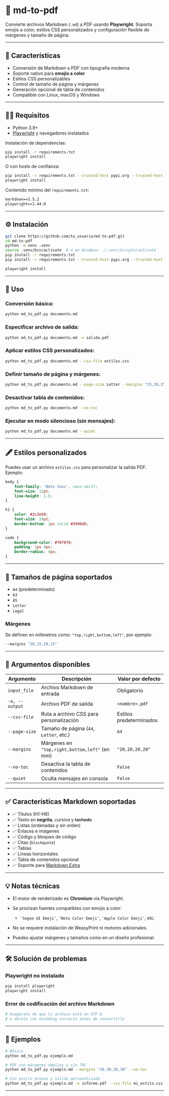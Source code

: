 # 📄 md-to-pdf

Convierte archivos Markdown (`.md`) a PDF usando **Playwright**. Soporta emojis a color, estilos CSS personalizados y configuración flexible de márgenes y tamaño de página.

---

## 🚀 Características

- Conversión de Markdown a PDF con tipografía moderna
- Soporte nativo para **emojis a color**
- Estilos CSS personalizables
- Control de tamaño de página y márgenes
- Generación opcional de tabla de contenidos
- Compatible con Linux, macOS y Windows

---

## 🧑‍💻 Requisitos

- Python 3.9+
- [Playwright](https://playwright.dev/python/) y navegadores instalados

Instalación de dependencias:

```bash
pip install -r requirements.txt
playwright install
````

O con hosts de confianza:

```bash
pip install -r requirements.txt --trusted-host pypi.org --trusted-host files.pythonhosted.org
playwright install
```

Contenido mínimo del `requirements.txt`:

```txt
markdown==3.5.2
playwright==1.44.0
```

---

## ⚙️ Instalación

```bash
git clone https://github.com/tu_usuario/md-to-pdf.git
cd md-to-pdf
python -m venv .venv
source .venv/bin/activate  # o en Windows: .\.venv\Scripts\activate
pip install -r requirements.txt
pip install -r requirements.txt --trusted-host pypi.org --trusted-host pypi.python.org --trusted-host=files.pythonhosted.org

playwright install
```

---

## 🧾 Uso

### Conversión básica:

```bash
python md_to_pdf.py documento.md
```

### Especificar archivo de salida:

```bash
python md_to_pdf.py documento.md -o salida.pdf
```

### Aplicar estilos CSS personalizados:

```bash
python md_to_pdf.py documento.md --css-file estilos.css
```

### Definir tamaño de página y márgenes:

```bash
python md_to_pdf.py documento.md --page-size Letter --margins "25,20,25,20"
```

### Desactivar tabla de contenidos:

```bash
python md_to_pdf.py documento.md --no-toc
```

### Ejecutar en modo silencioso (sin mensajes):

```bash
python md_to_pdf.py documento.md --quiet
```

---

## 🖋️ Estilos personalizados

Puedes usar un archivo `estilos.css` para personalizar la salida PDF. Ejemplo:

```css
body {
    font-family: 'Noto Sans', sans-serif;
    font-size: 12pt;
    line-height: 1.6;
}

h1 {
    color: #2c3e50;
    font-size: 24pt;
    border-bottom: 2px solid #3498db;
}

code {
    background-color: #f0f0f0;
    padding: 2px 4px;
    border-radius: 4px;
}
```

---

## 📐 Tamaños de página soportados

* `A4` (predeterminado)
* `A3`
* `A5`
* `Letter`
* `Legal`

### Márgenes

Se definen en milímetros como: `"top,right,bottom,left"`, por ejemplo:

```bash
--margins "20,15,20,15"
```

---

## 📖 Argumentos disponibles

| Argumento      | Descripción                                   | Valor por defecto       |
| -------------- | --------------------------------------------- | ----------------------- |
| `input_file`   | Archivo Markdown de entrada                   | Obligatorio             |
| `-o, --output` | Archivo PDF de salida                         | `<nombre>.pdf`          |
| `--css-file`   | Ruta a archivo CSS para personalización       | Estilos predeterminados |
| `--page-size`  | Tamaño de página (`A4`, `Letter`, etc.)       | `A4`                    |
| `--margins`    | Márgenes en `"top,right,bottom,left"` (en mm) | `"20,20,20,20"`         |
| `--no-toc`     | Desactiva la tabla de contenidos              | `False`                 |
| `--quiet`      | Oculta mensajes en consola                    | `False`                 |

---

## ✅ Características Markdown soportadas

* ✅ Títulos (H1-H6)
* ✅ Texto en **negrita**, *cursiva* y ~~tachado~~
* ✅ Listas (ordenadas y sin orden)
* ✅ Enlaces e imágenes
* ✅ Código y bloques de código
* ✅ Citas (`blockquote`)
* ✅ Tablas
* ✅ Líneas horizontales
* ✅ Tabla de contenidos opcional
* ✅ Soporte para [Markdown Extra](https://python-markdown.github.io/extensions/)

---

## 💡 Notas técnicas

* El motor de renderizado es **Chromium** vía Playwright.
* Se priorizan fuentes compatibles con emojis a color:

  * `'Segoe UI Emoji'`, `'Noto Color Emoji'`, `'Apple Color Emoji'`, etc.
* No se requiere instalación de WeasyPrint ni motores adicionales.
* Puedes ajustar márgenes y tamaños como en un diseño profesional.

---

## 🛠️ Solución de problemas

### Playwright no instalado

```bash
pip install playwright
playwright install
```

### Error de codificación del archivo Markdown

```bash
# Asegúrate de que tu archivo está en UTF-8
# o abrelo con encoding correcto antes de convertirlo
```

---

## 📂 Ejemplos

```bash
# Básico
python md_to_pdf.py ejemplo.md

# PDF con márgenes amplios y sin TOC
python md_to_pdf.py ejemplo.md --margins "30,30,30,30" --no-toc

# Con estilo propio y salida personalizada
python md_to_pdf.py ejemplo.md -o informe.pdf --css-file mi_estilo.css
```


---
